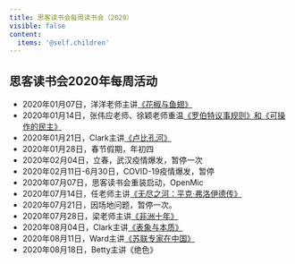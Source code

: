 ```yaml
---
title: 思客读书会每周读书会（2020）
visible: false
content:
  items: '@self.children'
---
```


## 思客读书会2020年每周活动

  * 2020年01月07日，洋洋老师主讲[《花椒与鱼翅》](./200107_huajiao_yuchi_yangyang)
  * 2020年01月14日，张伟应老师、徐颖老师重温[《罗伯特议事规则》和《可操作的民主》](./200114_robert_zhangwy_xuyin)
  * 2020年01月21日，Clark主讲[《卢比孔河》](./200121_rubicon_clark)
  * 2020年01月28日，春节假期，年初四
  * 2020年02月04日，立春，武汉疫情爆发，暂停一次
  * 2020年02月11日-6月30日，COVID-19疫情爆发，暂停
  * 2020年07月07日，思客读书会重装启动，OpenMic
  * 2020年07月14日，任老师主讲[《无尽之河：平克·弗洛伊德传》](./200714_pink_floyd)
  * 2020年07月21日，因场地问题，暂停一次。
  * 2020年07月28日，梁老师主讲[《非洲十年》](./200728_ten_years_in_africa)
  * 2020年08月04日，Clark主讲[《表象与本质》](./200804_superfaces_and_essences)
  * 2020年08月11日，Ward主讲[《苏联专家在中国》](./200811_ussr_experts_in_china)
  * 2020年08月18日，Betty主讲《绝色》
  

